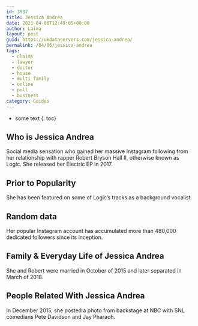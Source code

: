 ```yaml
---
id: 3937
title: Jessica Andrea
date: 2021-04-06T12:49:05+00:00
author: Laima
layout: post
guid: https://ukdataservers.com/jessica-andrea/
permalink: /04/06/jessica-andrea
tags:
  - claims
  - lawyer
  - doctor
  - house
  - multi family
  - online
  - poll
  - business
category: Guides
---
```


* some text
{: toc}


## Who is Jessica Andrea
                  
                  
                  
Social media sensation who gained her massive Instagram following from her relationship with rapper Robert Bryson Hall II, otherwise known as Logic. She released her Electric EP in 2017.
                  
              
            
              
            
                
                
                
## Prior to Popularity
                  
                  
                  
She has been featured on some of Logic&#8217;s tracks as a background vocalist.
                  
              
            
              
            
                
                
                
## Random data
                  
                  
                  
Her popular Instagram account has accumulated more than 480,000 dedicated followers since its inception. 
                  
              
            
              
            
                
                
                
## Family & Everyday Life of Jessica Andrea
                  
                  
                  
She and Robert were married in October of 2015 and later separated in March of 2018.
                  
              
            
              
            
                
                
                
## People Related With Jessica Andrea
                  
                  
                  
In December 2015, she posted a photo from backstage at NBC with SNL comedians Pete Davidson and Jay Pharaoh.
                  
              
            
              
            
                
              
            
              
              
            
            
              
            
          
          
          